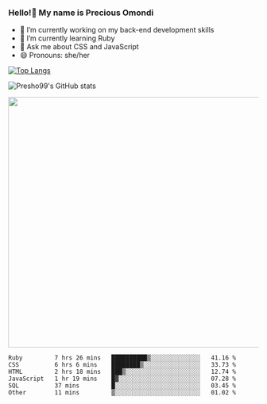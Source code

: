 ### Hello!👋 My name is Precious Omondi 

- 🔭 I’m currently working on my back-end development skills
- 🌱 I’m currently learning Ruby
- 💬 Ask me about CSS and JavaScript
- 😄 Pronouns: she/her



[![Top Langs](https://github-readme-stats.vercel.app/api/top-langs/?username=Presho99&langs_count=8&theme=dark)](https://github.com/Presho99/github-readme-stats)

![Presho99's GitHub stats](https://github-readme-stats.vercel.app/api?username=Presho99&show_icons=true&theme=dark)

<p align="left">
 <img src="https://github-readme-streak-stats.herokuapp.com/?user=Presho99&ring=fad02c&fire=fad02c&currStreakLabel=fad02c&background=000&hide_border=true&sideNums=fff6ea&sideLabels=fff6ea&dates=fff6ea&currStreakNum=fff6ea" width="505"/>
</p>





<!--START_SECTION:waka-->

```text
Ruby         7 hrs 26 mins   ██████████▒░░░░░░░░░░░░░░   41.16 %
CSS          6 hrs 6 mins    ████████▒░░░░░░░░░░░░░░░░   33.73 %
HTML         2 hrs 18 mins   ███▒░░░░░░░░░░░░░░░░░░░░░   12.74 %
JavaScript   1 hr 19 mins    █▓░░░░░░░░░░░░░░░░░░░░░░░   07.28 %
SQL          37 mins         █░░░░░░░░░░░░░░░░░░░░░░░░   03.45 %
Other        11 mins         ▒░░░░░░░░░░░░░░░░░░░░░░░░   01.02 %
```

<!--END_SECTION:waka-->

